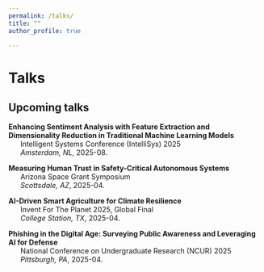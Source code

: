 ```yaml
---
permalink: /talks/
title: ""
author_profile: true

---
```


# Talks


## Upcoming talks

**Enhancing Sentiment Analysis with Feature Extraction and Dimensionality Reduction in Traditional Machine Learning Models** \
&nbsp;&nbsp;&nbsp;&nbsp;&nbsp;&nbsp;Intelligent Systems Conference (IntelliSys) 2025 \
&nbsp;&nbsp;&nbsp;&nbsp;&nbsp;&nbsp;*Amsterdam, NL*, 2025-08.

**Measuring Human Trust in Safety-Critical Autonomous Systems** \
&nbsp;&nbsp;&nbsp;&nbsp;&nbsp;&nbsp;Arizona Space Grant Symposium \
&nbsp;&nbsp;&nbsp;&nbsp;&nbsp;&nbsp;*Scottsdale, AZ*, 2025-04.

**AI-Driven Smart Agriculture for Climate Resilience** \
&nbsp;&nbsp;&nbsp;&nbsp;&nbsp;&nbsp;Invent For The Planet 2025, Global Final \
&nbsp;&nbsp;&nbsp;&nbsp;&nbsp;&nbsp;*College Station, TX*, 2025-04.

**Phishing in the Digital Age: Surveying Public Awareness and Leveraging AI for Defense** \
&nbsp;&nbsp;&nbsp;&nbsp;&nbsp;&nbsp;National Conference on Undergraduate Research (NCUR) 2025 \
&nbsp;&nbsp;&nbsp;&nbsp;&nbsp;&nbsp;*Pittsburgh, PA*, 2025-04.
